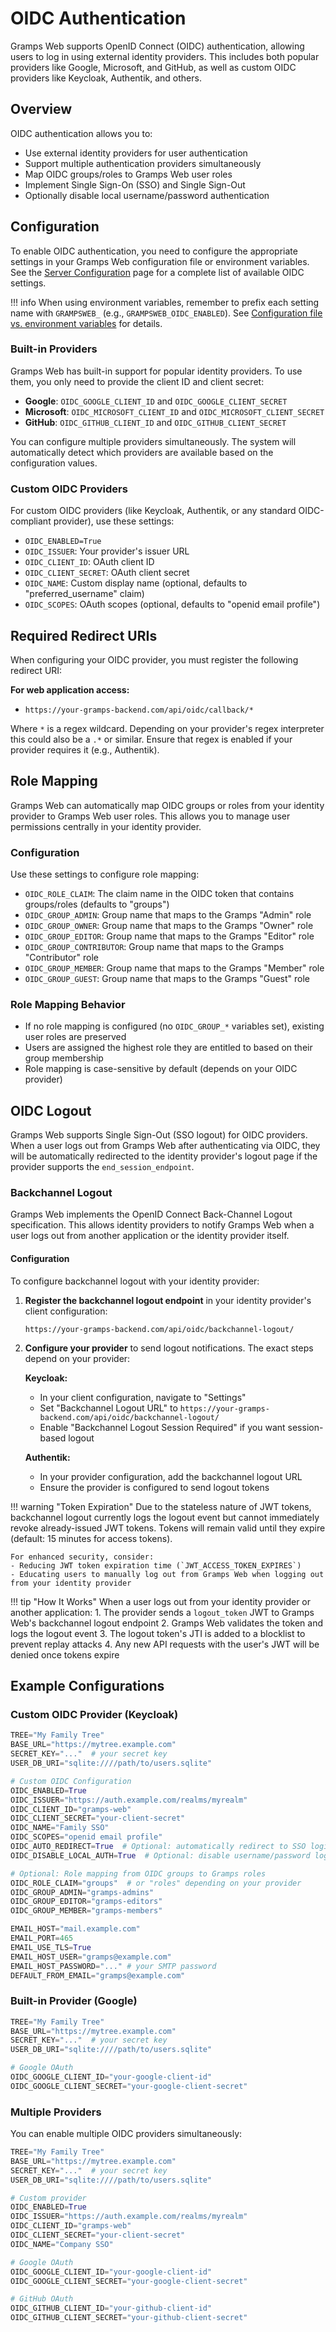 # OIDC Authentication

Gramps Web supports OpenID Connect (OIDC) authentication, allowing users to log in using external identity providers. This includes both popular providers like Google, Microsoft, and GitHub, as well as custom OIDC providers like Keycloak, Authentik, and others.

## Overview

OIDC authentication allows you to:

- Use external identity providers for user authentication
- Support multiple authentication providers simultaneously
- Map OIDC groups/roles to Gramps Web user roles
- Implement Single Sign-On (SSO) and Single Sign-Out
- Optionally disable local username/password authentication

## Configuration

To enable OIDC authentication, you need to configure the appropriate settings in your Gramps Web configuration file or environment variables. See the [Server Configuration](configuration.md#settings-for-oidc-authentication) page for a complete list of available OIDC settings.

!!! info
    When using environment variables, remember to prefix each setting name with `GRAMPSWEB_` (e.g., `GRAMPSWEB_OIDC_ENABLED`). See [Configuration file vs. environment variables](configuration.md#configuration-file-vs-environment-variables) for details.

### Built-in Providers

Gramps Web has built-in support for popular identity providers. To use them, you only need to provide the client ID and client secret:

- **Google**: `OIDC_GOOGLE_CLIENT_ID` and `OIDC_GOOGLE_CLIENT_SECRET`
- **Microsoft**: `OIDC_MICROSOFT_CLIENT_ID` and `OIDC_MICROSOFT_CLIENT_SECRET`
- **GitHub**: `OIDC_GITHUB_CLIENT_ID` and `OIDC_GITHUB_CLIENT_SECRET`

You can configure multiple providers simultaneously. The system will automatically detect which providers are available based on the configuration values.

### Custom OIDC Providers

For custom OIDC providers (like Keycloak, Authentik, or any standard OIDC-compliant provider), use these settings:

- `OIDC_ENABLED=True`
- `OIDC_ISSUER`: Your provider's issuer URL
- `OIDC_CLIENT_ID`: OAuth client ID
- `OIDC_CLIENT_SECRET`: OAuth client secret
- `OIDC_NAME`: Custom display name (optional, defaults to "preferred_username" claim)
- `OIDC_SCOPES`: OAuth scopes (optional, defaults to "openid email profile")

## Required Redirect URIs

When configuring your OIDC provider, you must register the following redirect URI:

**For web application access:**
- `https://your-gramps-backend.com/api/oidc/callback/*`

Where `*` is a regex wildcard. Depending on your provider's regex interpreter this could also be a `.*` or similar.
Ensure that regex is enabled if your provider requires it (e.g., Authentik).


## Role Mapping

Gramps Web can automatically map OIDC groups or roles from your identity provider to Gramps Web user roles. This allows you to manage user permissions centrally in your identity provider.

### Configuration

Use these settings to configure role mapping:

- `OIDC_ROLE_CLAIM`: The claim name in the OIDC token that contains groups/roles (defaults to "groups")
- `OIDC_GROUP_ADMIN`: Group name that maps to the Gramps "Admin" role
- `OIDC_GROUP_OWNER`: Group name that maps to the Gramps "Owner" role
- `OIDC_GROUP_EDITOR`: Group name that maps to the Gramps "Editor" role
- `OIDC_GROUP_CONTRIBUTOR`: Group name that maps to the Gramps "Contributor" role
- `OIDC_GROUP_MEMBER`: Group name that maps to the Gramps "Member" role
- `OIDC_GROUP_GUEST`: Group name that maps to the Gramps "Guest" role

### Role Mapping Behavior

- If no role mapping is configured (no `OIDC_GROUP_*` variables set), existing user roles are preserved
- Users are assigned the highest role they are entitled to based on their group membership
- Role mapping is case-sensitive by default (depends on your OIDC provider)

## OIDC Logout

Gramps Web supports Single Sign-Out (SSO logout) for OIDC providers. When a user logs out from Gramps Web after authenticating via OIDC, they will be automatically redirected to the identity provider's logout page if the provider supports the `end_session_endpoint`.

### Backchannel Logout

Gramps Web implements the OpenID Connect Back-Channel Logout specification. This allows identity providers to notify Gramps Web when a user logs out from another application or the identity provider itself.

#### Configuration

To configure backchannel logout with your identity provider:

1. **Register the backchannel logout endpoint** in your identity provider's client configuration:
   ```
   https://your-gramps-backend.com/api/oidc/backchannel-logout/
   ```

2. **Configure your provider** to send logout notifications. The exact steps depend on your provider:

   **Keycloak:**
   - In your client configuration, navigate to "Settings"
   - Set "Backchannel Logout URL" to `https://your-gramps-backend.com/api/oidc/backchannel-logout/`
   - Enable "Backchannel Logout Session Required" if you want session-based logout

   **Authentik:**
   - In your provider configuration, add the backchannel logout URL
   - Ensure the provider is configured to send logout tokens

!!! warning "Token Expiration"
    Due to the stateless nature of JWT tokens, backchannel logout currently logs the logout event but cannot immediately revoke already-issued JWT tokens. Tokens will remain valid until they expire (default: 15 minutes for access tokens).

    For enhanced security, consider:
    - Reducing JWT token expiration time (`JWT_ACCESS_TOKEN_EXPIRES`)
    - Educating users to manually log out from Gramps Web when logging out from your identity provider

!!! tip "How It Works"
    When a user logs out from your identity provider or another application:
    1. The provider sends a `logout_token` JWT to Gramps Web's backchannel logout endpoint
    2. Gramps Web validates the token and logs the logout event
    3. The logout token's JTI is added to a blocklist to prevent replay attacks
    4. Any new API requests with the user's JWT will be denied once tokens expire

## Example Configurations

### Custom OIDC Provider (Keycloak)

```python
TREE="My Family Tree"
BASE_URL="https://mytree.example.com"
SECRET_KEY="..."  # your secret key
USER_DB_URI="sqlite:////path/to/users.sqlite"

# Custom OIDC Configuration
OIDC_ENABLED=True
OIDC_ISSUER="https://auth.example.com/realms/myrealm"
OIDC_CLIENT_ID="gramps-web"
OIDC_CLIENT_SECRET="your-client-secret"
OIDC_NAME="Family SSO"
OIDC_SCOPES="openid email profile"
OIDC_AUTO_REDIRECT=True  # Optional: automatically redirect to SSO login
OIDC_DISABLE_LOCAL_AUTH=True  # Optional: disable username/password login

# Optional: Role mapping from OIDC groups to Gramps roles
OIDC_ROLE_CLAIM="groups"  # or "roles" depending on your provider
OIDC_GROUP_ADMIN="gramps-admins"
OIDC_GROUP_EDITOR="gramps-editors"
OIDC_GROUP_MEMBER="gramps-members"

EMAIL_HOST="mail.example.com"
EMAIL_PORT=465
EMAIL_USE_TLS=True
EMAIL_HOST_USER="gramps@example.com"
EMAIL_HOST_PASSWORD="..." # your SMTP password
DEFAULT_FROM_EMAIL="gramps@example.com"
```

### Built-in Provider (Google)

```python
TREE="My Family Tree"
BASE_URL="https://mytree.example.com"
SECRET_KEY="..."  # your secret key
USER_DB_URI="sqlite:////path/to/users.sqlite"

# Google OAuth
OIDC_GOOGLE_CLIENT_ID="your-google-client-id"
OIDC_GOOGLE_CLIENT_SECRET="your-google-client-secret"
```

### Multiple Providers

You can enable multiple OIDC providers simultaneously:

```python
TREE="My Family Tree"
BASE_URL="https://mytree.example.com"
SECRET_KEY="..."  # your secret key
USER_DB_URI="sqlite:////path/to/users.sqlite"

# Custom provider
OIDC_ENABLED=True
OIDC_ISSUER="https://auth.example.com/realms/myrealm"
OIDC_CLIENT_ID="gramps-web"
OIDC_CLIENT_SECRET="your-client-secret"
OIDC_NAME="Company SSO"

# Google OAuth
OIDC_GOOGLE_CLIENT_ID="your-google-client-id"
OIDC_GOOGLE_CLIENT_SECRET="your-google-client-secret"

# GitHub OAuth
OIDC_GITHUB_CLIENT_ID="your-github-client-id"
OIDC_GITHUB_CLIENT_SECRET="your-github-client-secret"
```
